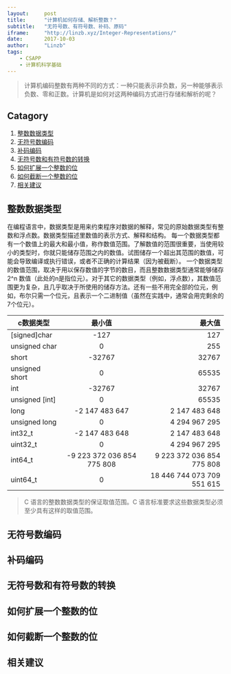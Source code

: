 ```yaml
---
layout:     post
title:      "计算机如何存储、解析整数？"
subtitle:   "无符号数、有符号数、补码、原码"
iframe:     "http://linzb.xyz/Integer-Representations/"
date:       2017-10-03
author:     "Linzb"
tags:
    - CSAPP
    - 计算机科学基础
---
```



> 计算机编码整数有两种不同的方式：一种只能表示非负数，另一种能够表示负数、零和正数。计算机是如何对这两种编码方式进行存储和解析的呢？


## Catagory

1. [整数数据类型](#整数数据类型)
2. [无符号数编码](#无符号数编码)
3. [补码编码](#补码编码)
4. [无符号数和有符号数的转换](#无符号数和有符号数的转换)
5. [如何扩展一个整数的位](#如何扩展一个整数的位)
6. [如何截断一个整数的位](#如何截断一个整数的位)
7. [相关建议](#相关建议)

## 整数数据类型
在编程语言中，数据类型是用来约束程序对数据的解释，常见的原始数据类型有整数和浮点数。数据类型描述里数值的表示方式、解释和结构。
每一个数据类型都有一个数值上的最大和最小值，称作数值范围。了解数值的范围很重要，当使用较小的类型时，你就只能储存范围之内的数值。试图储存一个超出其范围的数值，可能会导致编译或执行错误，或者不正确的计算结果（因为被截断）。
一个数据类型的数值范围，取决于用以保存数值的字节的数目，而且整数数据类型通常能够储存 2^n 数值（此处的n是指位元）。对于其它的数据类型（例如，浮点数），其数值范围更为复杂，且几乎取决于所使用的储存方法。还有一些不用完全部的位元，例如，布尔只需一个位元，且表示一个二进制值（虽然在实践中，通常会用完剩余的7个位元）。

| c数据类型       | 最小值         | 最大值   |
| ------------- |:-------------:| -----:  |
| [signed]char  | -127          |   127   |
| unsigned char |  0            |   255   |
| short         | -32767        |  32767  |
| unsigned short|  0            |   65535 |
| int           | -32767        |  32767  |
| unsigned [int]|  0            |   65535 |
| long          |-2 147 483 647 |2 147 483 648 |
| unsigned long | 0             |4 294 967 295 |
| int32_t       |-2 147 483 648 |2 147 483 648 |
| uint32_t      | 0             |4 294 967 295 |
| int64_t       |-9 223 372 036 854 775 808 |9 223 372 036 854 775 808 |
| uint64_t      | 0             |18 446 744 073 709 551 615 |
>C 语言的整数数据类型的保证取值范围。C 语言标准要求这些数据类型必须至少具有这样的取值范围。


## 无符号数编码


## 补码编码


## 无符号数和有符号数的转换


## 如何扩展一个整数的位


## 如何截断一个整数的位


## 相关建议
